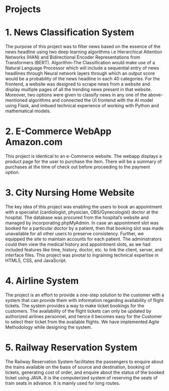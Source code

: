 # Projects
# 1. News Classification System #
The purpose of this project was to filter news based on the essence of the news headline using two deep learning algorithms i.e Hierarchical Attention Networks (HAN) and Bidirectional Encoder Representations from Transformers (BERT). Algorithm-The Classification would make use of a Natural Language Processor which will include a sequential entry of news headlines through Neural network layers through which an output score would be a probability of the news headline in each 40 categories. For the frontend, a website was designed to scrape news from a website and display multiple pages of all the trending news present in that website. Moreover, two options were given to classify news in any one of the above-mentioned algorithms and connected the UI frontend with the AI model using Flask, and imbued technical experience of working with Python and mathematical models.
# 2. E-Commerce WebApp Amazon.com #
This project is identical to an e-Commerce website. The webapp displays a product page for the user to purchase the item. There will be a summary of purchases at the time of check out before proceeding to the payment option.
# 3. City Nursing Home Website #
The key idea of this project was enabling the users to book an appointment with a specialist (cardiologist, physician, OBS/Gynecologist) doctor at the hospital. The database was procured from the hospital’s website and managed by incorporating phpMyAdmin. In case an appointment slot was booked for a particular doctor by a patient, then that booking slot was made unavailable for all other users to preserve consistency. Further, we equipped the site to maintain accounts for each patient. The administrators could then view the medical history and appointment slots, as we had included features like time, history, doctor, etc. to link the client, server, and interface files. This project was pivotal to ingraining technical expertise in HTML5, CSS, and JavaScript.
# 4. Airline System #
The project is an effort to provide a one-step solution to the customer with a system that can provide them with information regarding availability of flight tickets. The system provides a way to make ticket bookings for the customers. The availability of the flight tickets can only be updated by authorized airlines personnel, and hence it becomes easy for the Customer to select their ticket from the available flights. We have implemented Agile Methodology while designing the system. 
# 5. Railway Reservation System #
The Railway Reservation System facilitates the passengers to enquire about the trains available on the basis of source and destination, booking of tickets, generating cost of order, and enquire about the status of the booked ticket using JAVA. It is the computerized system of reserving the seats of train seats in advance. It is mainly used for long routes. 
